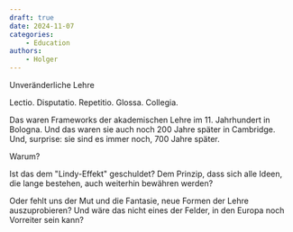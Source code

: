 ```yaml
---
draft: true
date: 2024-11-07
categories:
    - Education
authors:
    - Holger
---
```


Unveränderliche Lehre

Lectio. Disputatio. Repetitio. Glossa. Collegia.

Das waren Frameworks der akademischen Lehre im 11. Jahrhundert in Bologna. Und das waren sie auch noch 200 Jahre später in Cambridge. Und, surprise: sie sind es immer noch, 700 Jahre später.

Warum? 

 Ist das dem "Lindy-Effekt" geschuldet? Dem Prinzip, dass sich alle Ideen, die lange bestehen, auch weiterhin bewähren werden? 
 
 Oder fehlt uns der Mut und die Fantasie, neue Formen der Lehre auszuprobieren? Und wäre das nicht eines der Felder, in den Europa noch Vorreiter sein kann?